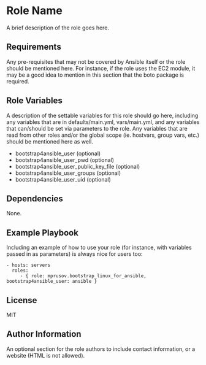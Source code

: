 Role Name
=========

A brief description of the role goes here.

Requirements
------------

Any pre-requisites that may not be covered by Ansible itself or the role should be mentioned here. For instance, if the role uses the EC2 module, it may be a good idea to mention in this section that the boto package is required.

Role Variables
--------------

A description of the settable variables for this role should go here, including any variables that are in defaults/main.yml, vars/main.yml, and any variables that can/should be set via parameters to the role. Any variables that are read from other roles and/or the global scope (ie. hostvars, group vars, etc.) should be mentioned here as well.

- bootstrap4ansible_user (optional)
- bootstrap4ansible_user_pwd (optional)
- bootstrap4ansible_user_public_key_file (optional)
- bootstrap4ansible_user_groups (optional)
- bootstrap4ansible_user_uid (optional)

Dependencies
------------

None.

Example Playbook
----------------

Including an example of how to use your role (for instance, with variables passed in as parameters) is always nice for users too:

    - hosts: servers
      roles:
         - { role: mprusov.bootstrap_linux_for_ansible, bootstrap4ansible_user: ansible }

License
-------

MIT

Author Information
------------------

An optional section for the role authors to include contact information, or a website (HTML is not allowed).
